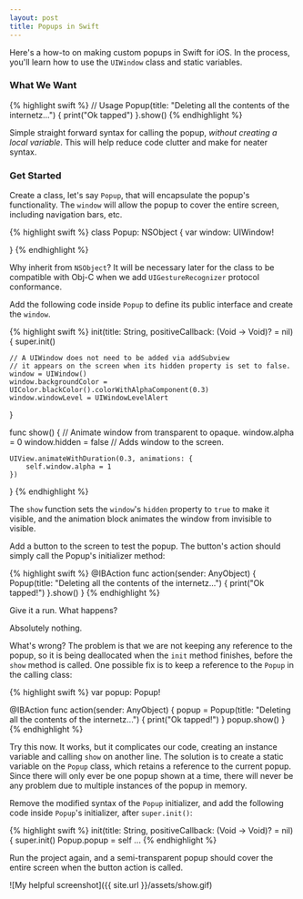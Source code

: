 ```yaml
---
layout: post
title: Popups in Swift 
---
```


Here's a how-to on making custom popups in Swift for iOS. In the process, you'll learn how to use the `UIWindow` class and static variables.

### What We Want

{% highlight swift %}
// Usage
Popup(title: "Deleting all the contents of the internetz...") {
    print("Ok tapped")
}.show()
{% endhighlight %}

Simple straight forward syntax for calling the popup, _without creating a local variable_. This will help reduce code clutter and make for neater syntax. 

### Get Started

Create a class, let's say `Popup`, that will encapsulate the popup's functionality. The `window` will allow the popup to cover the entire screen, including navigation bars, etc.

{% highlight swift %}
class Popup: NSObject {
    var window: UIWindow!

}
{% endhighlight %}

Why inherit from `NSObject`? It will be necessary later for the class to be compatible with Obj-C when we add `UIGestureRecognizer` protocol conformance.

Add the following code inside `Popup` to define its public interface and create the `window`.

{% highlight swift %}
init(title: String, positiveCallback: (Void -> Void)? = nil) {
    super.init()

    // A UIWindow does not need to be added via addSubview
    // it appears on the screen when its hidden property is set to false.
    window = UIWindow()
    window.backgroundColor = UIColor.blackColor().colorWithAlphaComponent(0.3)
    window.windowLevel = UIWindowLevelAlert 
}

func show() {
    // Animate window from transparent to opaque.
    window.alpha = 0
    window.hidden = false   // Adds window to the screen.

    UIView.animateWithDuration(0.3, animations: {
        self.window.alpha = 1
    }) 
}
{% endhighlight %}

The `show` function sets the `window`'s `hidden` property to `true` to make it visible, and the animation block animates the window from invisible to visible.

Add a button to the screen to test the popup. The button's action should simply call the Popup's initializer method:

{% highlight swift %}
@IBAction func action(sender: AnyObject) {
    Popup(title: "Deleting all the contents of the internetz...") {
        print("Ok tapped!")
    }.show()
}
{% endhighlight %}

Give it a run. What happens?

Absolutely nothing.

What's wrong? The problem is that we are not keeping any reference to the popup, so it is being deallocated when the `init` method finishes, before the `show`  method is called. One possible fix is to keep a reference to the `Popup` in the calling class:

{% highlight swift %}
var popup: Popup!

@IBAction func action(sender: AnyObject) {
    popup = Popup(title: "Deleting all the contents of the internetz...") {
        print("Ok tapped!")
    }
    popup.show()
} 
{% endhighlight %}

Try this now. It works, but it complicates our code, creating an instance variable and calling `show` on another line. The solution is to create a static variable on the `Popup` class, which retains a reference to the current popup. Since there will only ever be one popup shown at a time, there will never be any problem due to multiple instances of the popup in memory.

Remove the modified syntax of the `Popup` initializer, and add the following code inside `Popup`'s initializer, after `super.init()`:

{% highlight swift %}
init(title: String, positiveCallback: (Void -> Void)? = nil) {
    super.init()
    Popup.popup = self
    ...
{% endhighlight %}

Run the project again, and a semi-transparent popup should cover the entire screen when the button action is called.

![My helpful screenshot]({{ site.url }}/assets/show.gif)
